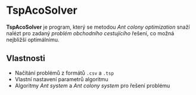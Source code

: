 # TspAcoSolver

**TspAcoSolver** je program, který se metodou *Ant colony optimization* snaží nalézt pro zadaný *problém obchodního cestujícího* řešení, co možná nejbližší optimálnímu.

## Vlastnosti

- Načítání problémů z formátů `.csv` a `.tsp`
- Vlastní nastavení parametrů algoritmu
- Algoritmy *Ant system* a *Ant colony system* pro řešení problému